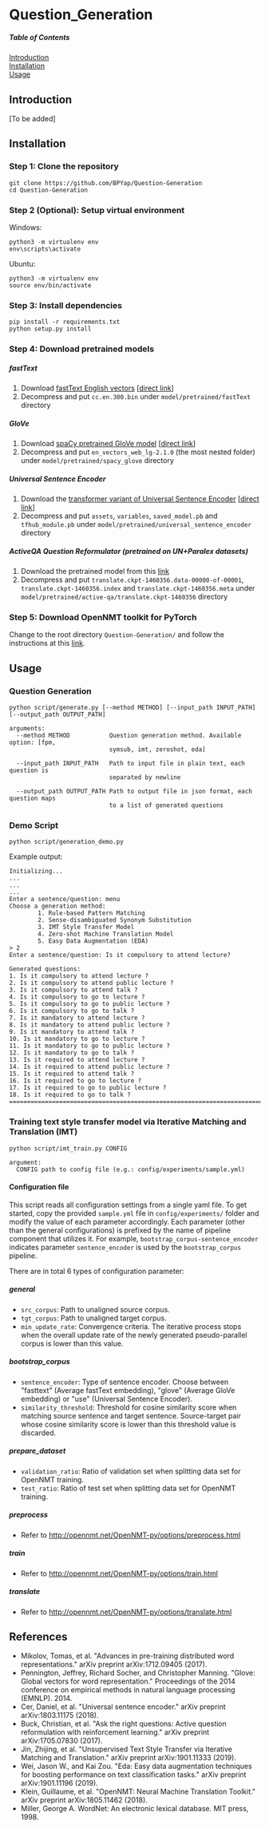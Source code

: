 # Question_Generation

##### Table of Contents  
[Introduction](#introduction)  
[Installation](#installation)  
[Usage](#usage) 

## Introduction
[To be added]

## Installation
### Step 1: Clone the repository
```
git clone https://github.com/BPYap/Question-Generation
cd Question-Generation
```
### Step 2 (Optional): Setup virtual environment
Windows:
```
python3 -m virtualenv env
env\scripts\activate
```
Ubuntu:
```
python3 -m virtualenv env
source env/bin/activate
```
### Step 3: Install dependencies
```
pip install -r requirements.txt
python setup.py install
```
### Step 4: Download pretrained models
##### fastText
1. Download [fastText English vectors](https://fasttext.cc/docs/en/crawl-vectors.html) [[direct link](https://dl.fbaipublicfiles.com/fasttext/vectors-crawl/cc.en.300.bin.gz)]
2. Decompress and put `cc.en.300.bin` under `model/pretrained/fastText` directory
##### GloVe
1. Download [spaCy pretrained GloVe model](https://spacy.io/models/en#en_vectors_web_lg) [[direct link](https://github.com/explosion/spacy-models/releases/download/en_vectors_web_lg-2.1.0/en_vectors_web_lg-2.1.0.tar.gz)]
2. Decompress and put `en_vectors_web_lg-2.1.0` (the most nested folder) under `model/pretrained/spacy_glove` directory
##### Universal Sentence Encoder
1. Download the [transformer variant of Universal Sentence Encoder](https://tfhub.dev/google/universal-sentence-encoder-large/3) [[direct link](https://tfhub.dev/google/universal-sentence-encoder-large/3?tf-hub-format=compressed)]
2. Decompress and put `assets`, `variables`, `saved_model.pb` and `tfhub_module.pb` under `model/pretrained/universal_sentence_encoder` directory
##### ActiveQA Question Reformulator (pretrained on UN+Paralex datasets)
1. Download the pretrained model from this [link](https://storage.googleapis.com/pretrained_models/translate.ckpt-1460356.zip)
2. Decompress and put `translate.ckpt-1460356.data-00000-of-00001`, `translate.ckpt-1460356.index` and `translate.ckpt-1460356.meta` under `model/pretrained/active-qa/translate.ckpt-1460356` directory
### Step 5: Download OpenNMT toolkit for PyTorch
Change to the root directory `Question-Generation/` and follow the instructions at this [link](http://opennmt.net/OpenNMT-py/main.html#installation).

## Usage
### Question Generation
```
python script/generate.py [--method METHOD] [--input_path INPUT_PATH] [--output_path OUTPUT_PATH]

arguments:
  --method METHOD           Question generation method. Available option: [fpm,
                            symsub, imt, zeroshot, eda]
                            
  --input_path INPUT_PATH   Path to input file in plain text, each question is
                            separated by newline
                            
  --output_path OUTPUT_PATH Path to output file in json format, each question maps 
                            to a list of generated questions
```

### Demo Script
```
python script/generation_demo.py
```

Example output:
```
Initializing...
...
...
...
Enter a sentence/question: menu
Choose a generation method:
        1. Rule-based Pattern Matching
        2. Sense-disambiguated Synonym Substitution
        3. IMT Style Transfer Model
        4. Zero-shot Machine Translation Model
        5. Easy Data Augmentation (EDA)
> 2
Enter a sentence/question: Is it compulsory to attend lecture?

Generated questions:
1. Is it compulsory to attend lecture ?
2. Is it compulsory to attend public lecture ?
3. Is it compulsory to attend talk ?
4. Is it compulsory to go to lecture ?
5. Is it compulsory to go to public lecture ?
6. Is it compulsory to go to talk ?
7. Is it mandatory to attend lecture ?
8. Is it mandatory to attend public lecture ?
9. Is it mandatory to attend talk ?
10. Is it mandatory to go to lecture ?
11. Is it mandatory to go to public lecture ?
12. Is it mandatory to go to talk ?
13. Is it required to attend lecture ?
14. Is it required to attend public lecture ?
15. Is it required to attend talk ?
16. Is it required to go to lecture ?
17. Is it required to go to public lecture ?
18. Is it required to go to talk ?
====================================================================================================
```

### Training text style transfer model via Iterative Matching and Translation (IMT)
```
python script/imt_train.py CONFIG

argument:
  CONFIG path to config file (e.g.: config/experiments/sample.yml)
```

#### Configuration file
This script reads all configuration settings from a single yaml file. To get started, copy the provided `sample.yml` file in `config/experiments/` folder and modify the value of each parameter accordingly. Each parameter (other than the general configurations) is prefixed by the name of pipeline component that utilizes it. For example, `bootstrap_corpus-sentence_encoder` indicates parameter `sentence_encoder` is used by the `bootstrap_corpus` pipeline.

There are in total 6 types of configuration parameter:
##### general
 - `src_corpus`: Path to unaligned source corpus.
 - `tgt_corpus`: Path to unaligned target corpus.
 - `min_update_rate`: Convergence criteria. The iterative process stops when the overall update rate of the newly generated pseudo-parallel corpus is lower than this value.
 
##### bootstrap_corpus
 - `sentence_encoder`: Type of sentence encoder. Choose between "fasttext" (Average fastText embedding), "glove" (Average GloVe embedding) or "use" (Universal Sentence Encoder).
 - `similarity_threshold`: Threshold for cosine similarity score when matching source sentence and target sentence. Source-target pair whose cosine similarity score is lower than this threshold value is discarded.

##### prepare_dataset
 - `validation_ratio`: Ratio of validation set when splitting data set for OpenNMT training.
 - `test_ratio`: Ratio of test set when splitting data set for OpenNMT training.
 
##### preprocess
 - Refer to http://opennmt.net/OpenNMT-py/options/preprocess.html
 
##### train
 - Refer to http://opennmt.net/OpenNMT-py/options/train.html
 
##### translate
 - Refer to http://opennmt.net/OpenNMT-py/options/translate.html

## References
- Mikolov, Tomas, et al. "Advances in pre-training distributed word representations." arXiv preprint arXiv:1712.09405 (2017).
- Pennington, Jeffrey, Richard Socher, and Christopher Manning. "Glove: Global vectors for word representation." Proceedings of the 2014 conference on empirical methods in natural language processing (EMNLP). 2014.
- Cer, Daniel, et al. "Universal sentence encoder." arXiv preprint arXiv:1803.11175 (2018).
- Buck, Christian, et al. "Ask the right questions: Active question reformulation with reinforcement learning." arXiv preprint arXiv:1705.07830 (2017).
- Jin, Zhijing, et al. "Unsupervised Text Style Transfer via Iterative Matching and Translation." arXiv preprint arXiv:1901.11333 (2019).
- Wei, Jason W., and Kai Zou. "Eda: Easy data augmentation techniques for boosting performance on text classification tasks." arXiv preprint arXiv:1901.11196 (2019).
- Klein, Guillaume, et al. "OpenNMT: Neural Machine Translation Toolkit." arXiv preprint arXiv:1805.11462 (2018).
- Miller, George A. WordNet: An electronic lexical database. MIT press, 1998.